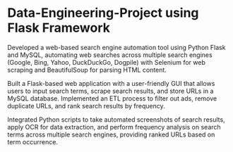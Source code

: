 # Data-Engineering-Project using Flask Framework
Developed a web-based search engine automation tool using Python Flask and MySQL, automating web searches across multiple search engines (Google, Bing, Yahoo, DuckDuckGo, Dogpile) with Selenium for web scraping and BeautifulSoup for parsing HTML content.

Built a Flask-based web application with a user-friendly GUI that allows users to input search terms, scrape search results, and store URLs in a MySQL database. Implemented an ETL process to filter out ads, remove duplicate URLs, and rank search results by frequency.

Integrated Python scripts to take automated screenshots of search results, apply OCR for data extraction, and perform frequency analysis on search terms across multiple search engines, providing ranked URLs based on term occurrence.
